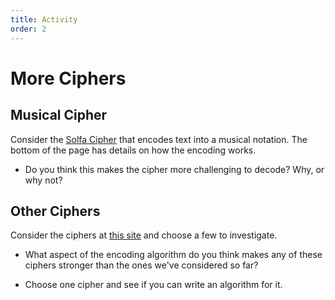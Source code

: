 ```yaml
---
title: Activity
order: 2
---
```


# More Ciphers

## Musical Cipher

Consider the
[Solfa Cipher](https://www.wmich.edu/mus-theo/solfa-cipher/secrets/) that
encodes text into a musical notation. The bottom of the page has details on how
the encoding works.

- Do you think this makes the cipher more challenging to decode? Why, or why
  not?

## Other Ciphers

Consider the ciphers at [this site](http://rumkin.com/tools/cipher/) and choose
a few to investigate.

- What aspect of the encoding algorithm do you think makes any of these ciphers
  stronger than the ones we've considered so far?

- Choose one cipher and see if you can write an algorithm for it.
